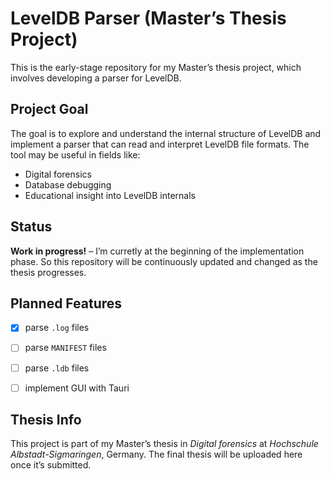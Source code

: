 # LevelDB Parser (Master’s Thesis Project)

This is the early-stage repository for my Master’s thesis project, which involves developing a parser for LevelDB.


## Project Goal

The goal is to explore and understand the internal structure of LevelDB and implement a parser that can read and interpret LevelDB file formats. The tool may be useful in fields like:

- Digital forensics
- Database debugging
- Educational insight into LevelDB internals


## Status

**Work in progress!** – I’m curretly at the beginning of the implementation phase. So this repository will be continuously updated and changed as the thesis progresses.


## Planned Features

- [x] parse `.log` files
- [ ] parse `MANIFEST` files
- [ ] parse `.ldb` files
- [ ] implement GUI with Tauri


## Thesis Info

This project is part of my Master’s thesis in *Digital forensics* at *Hochschule Albstadt-Sigmaringen*, Germany. The final thesis will be uploaded here once it’s submitted.

